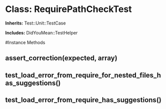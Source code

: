 # Class: RequirePathCheckTest
**Inherits:** Test::Unit::TestCase
    
**Includes:** DidYouMean::TestHelper
  




#Instance Methods
## assert_correction(expected, array) [](#method-i-assert_correction)

## test_load_error_from_require_for_nested_files_has_suggestions() [](#method-i-test_load_error_from_require_for_nested_files_has_suggestions)

## test_load_error_from_require_has_suggestions() [](#method-i-test_load_error_from_require_has_suggestions)

